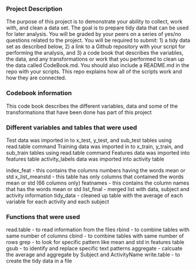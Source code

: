 ### Project Description

The purpose of this project is to demonstrate your ability to collect, work with, and clean a data set. The goal is to prepare tidy data that can be used for later analysis. You will be graded by your peers on a series of yes/no questions related to the project. You will be required to submit: 1) a tidy data set as described below, 2) a link to a Github repository with your script for performing the analysis, and 3) a code book that describes the variables, the data, and any transformations or work that you performed to clean up the data called CodeBook.md. You should also include a README.md in the repo with your scripts. This repo explains how all of the scripts work and how they are connected.

### Codebook information

This code book describes the different variables, data and some of the 
transformations that have been done has part of this project

### Different variables and tables that were used

Test data was imported in to x_test, y_test, and sub_test tables using read.table command
Training data was imported in to x_train, y_train, and sub_train tables using read.table command
Features data was imported into features table
activity_labels data was imported into activity table

index_feat - this contains the columns numbers having the words mean or std
x_list_meanstd - this table has only columns that contained the words mean or std (66 columns only)
featnames - this contains the column names that has the words mean or std
list_final - merged list with data, subject and activity information
tidy_data - cleaned up table with the average of each variable for each activity and each subject


### Functions that were used

read.table - to read information from the files
rbind - to combine tables with same number of columns
cbind - to combine tables with same number of rows
grep - to look for specific pattern like mean and std in features table
gsub - to identify and replace specific text patterns
aggregate - calcuate the average and aggregate by Subject and ActivityName
write.table - to create the tidy data in a file


